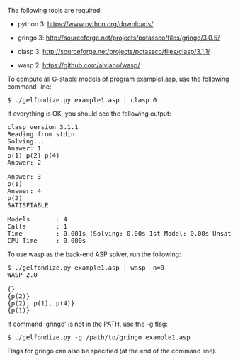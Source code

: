 The following tools are required:

- python 3: https://www.python.org/downloads/

- gringo 3: http://sourceforge.net/projects/potassco/files/gringo/3.0.5/

- clasp 3: http://sourceforge.net/projects/potassco/files/clasp/3.1.1/

- wasp 2: https://github.com/alviano/wasp/


To compute all G-stable models of program example1.asp, use the following command-line:

<pre>
$ ./gelfondize.py example1.asp | clasp 0
</pre>

If everything is OK, you should see the following output:

<pre>
clasp version 3.1.1
Reading from stdin
Solving...
Answer: 1
p(1) p(2) p(4)
Answer: 2

Answer: 3
p(1)
Answer: 4
p(2)
SATISFIABLE

Models       : 4     
Calls        : 1
Time         : 0.001s (Solving: 0.00s 1st Model: 0.00s Unsat: 0.00s)
CPU Time     : 0.000s
</pre>

To use wasp as the back-end ASP solver, run the following:

<pre>
$ ./gelfondize.py example1.asp | wasp -n=0
WASP 2.0

{}
{p(2)}
{p(2), p(1), p(4)}
{p(1)}
</pre>

If command 'gringo' is not in the PATH, use the -g flag:

<pre>
$ ./gelfondize.py -g /path/to/gringo example1.asp
</pre>

Flags for gringo can also be specified (at the end of the command line).

